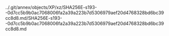 ../.git/annex/objects/XP/xz/SHA256E-s193--0d7cc5b9b0ac7068006fa2a39a223b7d5306979aef20d4768328bd6bc39cc8d8.md/SHA256E-s193--0d7cc5b9b0ac7068006fa2a39a223b7d5306979aef20d4768328bd6bc39cc8d8.md